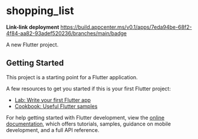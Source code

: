 # shopping_list

**Link-link deployment**
https://build.appcenter.ms/v0.1/apps/7eda94be-68f2-4f84-aa82-93adef520236/branches/main/badge



A new Flutter project.

## Getting Started

This project is a starting point for a Flutter application.

A few resources to get you started if this is your first Flutter project:

- [Lab: Write your first Flutter app](https://docs.flutter.dev/get-started/codelab)
- [Cookbook: Useful Flutter samples](https://docs.flutter.dev/cookbook)

For help getting started with Flutter development, view the
[online documentation](https://docs.flutter.dev/), which offers tutorials,
samples, guidance on mobile development, and a full API reference.
